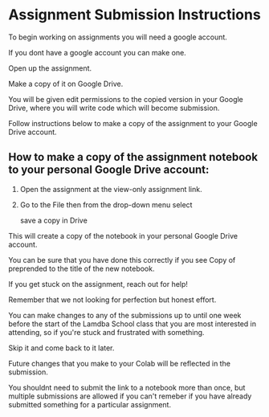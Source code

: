 # Assignment Submission Instructions

To begin working on assignments you will need a google account.

If you dont have a google account you can make one.

Open up the assignment.

Make a copy of it on Google Drive.

You will be given edit permissions to the copied version in your Google Drive, where you will write code which will become submission.

Follow instructions below to make a copy of the assignment to your Google Drive account.

## How to make a copy of the assignment notebook to your personal Google Drive account:

1. Open the assignment at the view-only assignment link.

2. Go to the File then from the drop-down menu select

	save a copy in Drive

This will create a copy of the notebook in your personal Google Drive account.

You can be sure that you have done this correctly if you see Copy of preprended to the title of the new notebook.

If you get stuck on the assignment, reach out for help!

Remember that we not looking for perfection but honest effort.

You can make changes to any of the submissions up to until one week before the start of the Lamdba School class that you are most interested in attending, so if you're stuck and frustrated with something.

Skip it and come back to it later.

Future changes that you make to your Colab will be reflected in the submission.

You shouldnt need to submit the link to a notebook more than once, but multiple submissions are allowed if you can't remeber if you have already submitted something for a particular assignment.


